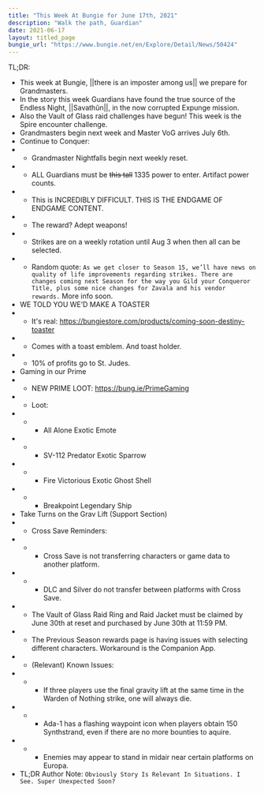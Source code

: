 ```yaml
---
title: "This Week At Bungie for June 17th, 2021"
description: "Walk the path, Guardian"
date: 2021-06-17
layout: titled_page
bungie_url: "https://www.bungie.net/en/Explore/Detail/News/50424"
---
```

TL;DR:
- This week at Bungie, ||there is an imposter among us|| we prepare for Grandmasters.
- In the story this week Guardians have found the true source of the Endless Night, ||Savathûn||, in the now corrupted Expunge mission.
- Also the Vault of Glass raid challenges have begun! This week is the Spire encounter challenge.
- Grandmasters begin next week and Master VoG arrives July 6th.
- Continue to Conquer:
- - Grandmaster Nightfalls begin next weekly reset.
- - ALL Guardians must be ~~this tall~~ 1335 power to enter. Artifact power counts.
- - This is INCREDIBLY DIFFICULT. THIS IS THE ENDGAME OF ENDGAME CONTENT.
- - The reward? Adept weapons!
- - Strikes are on a weekly rotation until Aug 3 when then all can be selected.
- - Random quote: `As we get closer to Season 15, we’ll have news on quality of life improvements regarding strikes. There are changes coming next Season for the way you Gild your Conqueror Title, plus some nice changes for Zavala and his vendor rewards.` More info soon.
- WE TOLD YOU WE’D MAKE A TOASTER
- - It's real: https://bungiestore.com/products/coming-soon-destiny-toaster
- - Comes with a toast emblem. And toast holder.
- - 10% of profits go to St. Judes.
- Gaming in our Prime
- - NEW PRIME LOOT: https://bung.ie/PrimeGaming
- - Loot:
- - - All Alone Exotic Emote 
- - - SV-112 Predator Exotic Sparrow 
- - - Fire Victorious Exotic Ghost Shell 
- - - Breakpoint Legendary Ship
- Take Turns on the Grav Lift (Support Section)
- - Cross Save Reminders:
- - - Cross Save is not transferring characters or game data to another platform.
- - - DLC and Silver do not transfer between platforms with Cross Save.
- - The Vault of Glass Raid Ring and Raid Jacket must be claimed by June 30th at reset and purchased by June 30th at 11:59 PM.
- - The Previous Season rewards page is having issues with selecting different characters. Workaround is the Companion App.
- - (Relevant) Known Issues:
- - - If three players use the final gravity lift at the same time in the Warden of Nothing strike, one will always die.
- - - Ada-1 has a flashing waypoint icon when players obtain 150 Synthstrand, even if there are no more bounties to aquire.
- - - Enemies may appear to stand in midair near certain platforms on Europa.
- TL;DR Author Note: `Obviously Story Is Relevant In Situations. I See. Super Unexpected Soon?`
